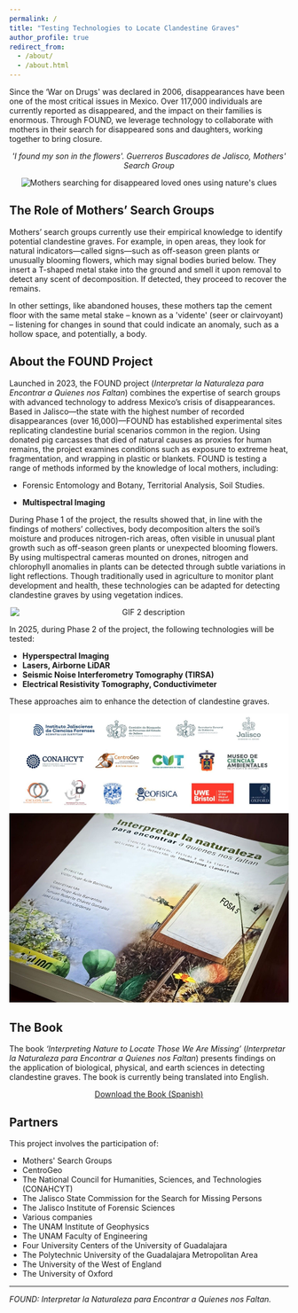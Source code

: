 ```yaml
---
permalink: /
title: "Testing Technologies to Locate Clandestine Graves"
author_profile: true
redirect_from: 
  - /about/
  - /about.html
---
```


Since the ‘War on Drugs' was declared in 2006, disappearances have been one of the most critical issues in Mexico. Over 117,000 individuals are currently reported as disappeared, and the impact on their families is enormous. Through FOUND, we leverage technology to collaborate with mothers in their search for disappeared sons and daughters, working together to bring closure.

<div style="text-align: center;">
  <p><em>'I found my son in the flowers'. Guerreros Buscadores de Jalisco, Mothers' Search Group</em></p>
  <img width="500" src="https://github.com/FOUND-project/found-project.github.io/blob/master/images/Screenshot%202024-11-11%20at%2014.12.53.png?raw=true" alt="Mothers searching for disappeared loved ones using nature's clues">
</div>

## The Role of Mothers’ Search Groups

Mothers’ search groups currently use their empirical knowledge to identify potential clandestine graves. For example, in open areas, they look for natural indicators—called signs—such as off-season green plants or unusually blooming flowers, which may signal bodies buried below. They insert a T-shaped metal stake into the ground and smell it upon removal to detect any scent of decomposition. If detected, they proceed to recover the remains.

In other settings, like abandoned houses, these mothers tap the cement floor with the same metal stake – known as a 'vidente' (seer or clairvoyant) – listening for changes in sound that could indicate an anomaly, such as a hollow space, and potentially, a body. 

## About the FOUND Project

Launched in 2023, the FOUND project (*Interpretar la Naturaleza para Encontrar a Quienes nos Faltan*) combines the expertise of search groups with advanced technology to address Mexico’s crisis of disappearances. Based in Jalisco—the state with the highest number of recorded disappearances (over 16,000)—FOUND has established experimental sites replicating clandestine burial scenarios common in the region. Using donated pig carcasses that died of natural causes as proxies for human remains, the project examines conditions such as exposure to extreme heat, fragmentation, and wrapping in plastic or blankets. FOUND is testing a range of methods informed by the knowledge of local mothers, including:
- Forensic Entomology and Botany, Territorial Analysis, Soil Studies.

- **Multispectral Imaging**
  
During Phase 1 of the project, the results showed that, in line with the findings of mothers’ collectives, body decomposition alters the soil’s moisture and produces nitrogen-rich areas, often visible in unusual plant growth such as off-season green plants or unexpected blooming flowers. By using multispectral cameras mounted on drones, nitrogen and chlorophyll anomalies in plants can be detected through subtle variations in light reflections. Though traditionally used in agriculture to monitor plant development and health, these technologies can be adapted for detecting clandestine graves by using vegetation indices.

<div style="display: flex; justify-content: center; gap: 20px; text-align: center;">
  <img width="500" src="https://github.com/FOUND-project/found-project.github.io/raw/master/images/flowers%20graves.gif" alt="GIF 2 description">
</div>


In 2025, during Phase 2 of the project, the following technologies will be tested:
- **Hyperspectral Imaging**
- **Lasers, Airborne LiDAR**
- **Seismic Noise Interferometry Tomography (TIRSA)**
- **Electrical Resistivity Tomography, Conductivimeter**

These approaches aim to enhance the detection of clandestine graves.

<div style="text-align: center;">
  <img width="700" src="https://github.com/FOUND-project/found-project.github.io/blob/master/images/1727361199015.jpg?raw=true" alt="Researchers using technology to analyze potential grave sites">
</div>

## The Book

The book *‘Interpreting Nature to Locate Those We Are Missing’* (*Interpretar la Naturaleza para Encontrar a Quienes nos Faltan*) presents findings on the application of biological, physical, and earth sciences in detecting clandestine graves. 
The book is currently being translated into English.

<div style="text-align: center;">
  <a href="https://www.centrogeo.org.mx/cgeo_archivo/240926_libro-interpretar-la-naturaleza.pdf" class="btn btn-primary" style="margin-top: 10px;">Download the Book (Spanish)</a>
</div>

## Partners

This project involves the participation of:

- Mothers' Search Groups
- CentroGeo 
- The National Council for Humanities, Sciences, and Technologies (CONAHCYT)  
- The Jalisco State Commission for the Search for Missing Persons  
- The Jalisco Institute of Forensic Sciences  
- Various companies  
- The UNAM Institute of Geophysics  
- The UNAM Faculty of Engineering   
- Four University Centers of the University of Guadalajara  
- The Polytechnic University of the Guadalajara Metropolitan Area  
- The University of the West of England  
- The University of Oxford

---

*FOUND: Interpretar la Naturaleza para Encontrar a Quienes nos Faltan.*
